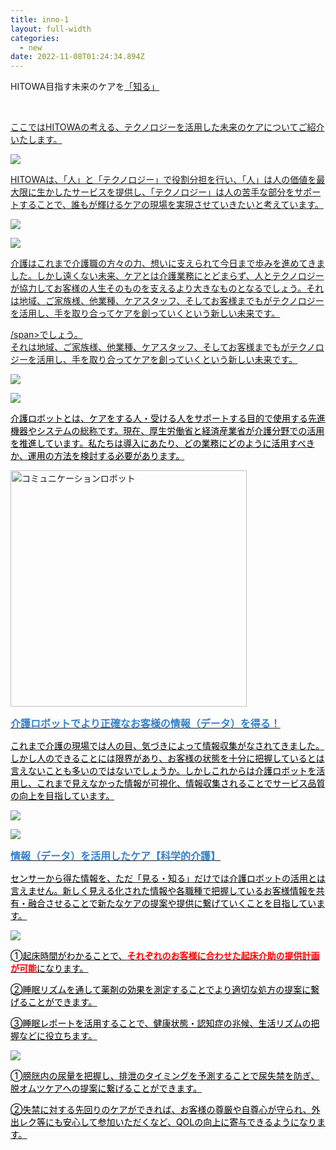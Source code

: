 ```yaml
---
title: inno-1
layout: full-width
categories:
  - new
date: 2022-11-08T01:24:34.894Z
---
```

<div class=" bg-blue-800 text-center font-bold bg-opacity-100 p-2 w-full h-full">

<span class="text-xm font-bold text-center text-white ">HITOWA目指す未来のケアを<a href="https://www.google.com"><a href="https://www.google.com"><span class="text-xs text-yellow-300 text-base font-bold">「知る」</span></div><br>

<span class="text-xm font-bold underline">ここではHITOWAの考える、</span><span class="text-blue-300 text-xm font-bold  underline">テクノロジーを活用した未来のケア</span><span class="text-xm font-bold underline">についてご紹介いたします。</span>



![](/images/1574302767.png)



<span class="text-xm">HITOWAは、「人」と「テクノロジー」で役割分担を行い、「人」は人の価値を最大限に生かしたサービスを提供し、「テクノロジー」は人の苦手な部分をサポートすることで、誰もが輝けるケアの現場を実現させていきたいと考えています。</span><br>



![](/images/image.png)

![](/images/1574302761.png)

<span class="text-xm">介護はこれまで介護職の方々の力、想いに支えられて今日まで歩みを進めてきました。しかし遠くない未来、ケアとは介護業務にとどまらず、</span><span class="text-xm text-red-600">人とテクノロジーが協力してお客様の人生そのものを支えるより大きなものとなる</span><span class="text-xm">でしょう。それは地域、ご家族様、他業種、ケアスタッフ、そしてお客様までもがテクノロジーを活用し、手を取り合ってケアを創っていくという新しい未来です。</span>







/span>でしょう。<br> それは地域、ご家族様、他業種、ケアスタッフ、そしてお客様までもがテクノロジーを活用し、手を取り合ってケアを創っていくという新しい未来です。</span></p>

![](/images/image-1-.png)

![](/images/1574302876.png)

<span style="color: #000000;" data-mce-style="color: #000000;">介護ロボットとは、ケアをする人・受ける人をサポートする目的で使用する先進機器やシステムの総称です。現在、厚生労働省と経済産業省が介護分野での活用を推進しています。私たちは導入にあたり、どの業務にどのように活用すべきか、運用の方法を検討する必要があります。</span>

<img src="https://image.jimcdn.com/app/cms/image/transf/none/path/s96da70f606bae585/image/ibd36f1bffe415f3c/version/1574303531/image.png" data-orig-width="134" data-orig-height="133" alt="コミュニケーションロボット" style="height: 378.344px;">

<div class="cc-m-text-inline-rte mce-content-body" data-name="text" id="cc-m-text-12069215860" contenteditable="true" style="position: relative;"><p style="text-align: left;" data-mce-style="text-align: left;"><span style="color: #3782c8;" data-mce-style="color: #3782c8;"><strong><span style="font-size: 16px;" data-mce-style="font-size: 16px;">介護ロボットでより正確なお客様の情報（データ）を得る！</span></strong></span></p></div>

<p style="text-align: left;" data-mce-style="text-align: left;"><span style="color: #000000; font-size: 14px;" data-mce-style="color: #000000; font-size: 14px;">これまで介護の現場では人の目、気づきによって情報収集がなされてきました。しかし人のできることには限界があり、お客様の状態を十分に把握しているとは言えないことも多いのではないでしょうか。しかしこれからは介護ロボットを活用し、これまで見えなかった情報が可視化、情報収集されることでサービス品質の向上を目指しています。</span></p>

![](/images/1574303820.png)

![](/images/1574303866.png)

<div class="cc-m-text-inline-rte mce-content-body" data-name="text" id="cc-m-text-12080470260" contenteditable="true" style="position: relative;"><p style="text-align: left;" data-mce-style="text-align: left;"><span style="color: #3782c8;" data-mce-style="color: #3782c8;"><strong><span style="font-size: 16px;" data-mce-style="font-size: 16px;">情報（データ）を活用したケア【科学的介護】</span></strong></span></p></div>

<p style="text-align: left;" data-mce-style="text-align: left;"><span style="color: #000000; font-size: 14px;" data-mce-style="color: #000000; font-size: 14px;">センサーから得た情報を、ただ「見る・知る」だけでは介護ロボットの活用とは言えません。新しく見える化された情報や各職種で把握しているお客様情報を共有・融合させることで新たなケアの提案や提供に繋げていくことを目指しています。</span></p>

![](/images/1574312367.png)

<div class="cc-m-text-inline-rte mce-content-body" data-name="text" id="cc-m-text-12069844460" contenteditable="true" style="position: relative;"><p style="text-align: left;" data-mce-style="text-align: left;"><span style="color: #000000; font-size: 14px;" data-mce-style="color: #000000; font-size: 14px;">➀起床時間がわかることで、<strong><span style="color: #ff0000;" data-mce-style="color: #ff0000;">それぞれのお客様に合わせた起床介助の提供計画が可能</span></strong>になります。</span></p><p style="text-align: left;" data-mce-style="text-align: left;"><span style="color: #000000; font-size: 14px;" data-mce-style="color: #000000; font-size: 14px;">②睡眠リズムを通して薬剤の効果を測定することでより適切な処方の提案に繋げることができます。</span></p><p style="text-align: left;" data-mce-style="text-align: left;"><span style="color: #000000; font-size: 14px;" data-mce-style="color: #000000; font-size: 14px;">③睡眠レポートを活用することで、健康状態・認知症の兆候、生活リズムの把握などに役立ちます。</span></p></div>

![](/images/1574312593.png)

<div class="cc-m-text-inline-rte mce-content-body" data-name="text" id="cc-m-text-12069849560" contenteditable="true" style="position: relative;"><p style="text-align: left;" data-mce-style="text-align: left;"><span style="color: #000000; font-size: 14px;" data-mce-style="color: #000000; font-size: 14px;">➀膀胱内の尿量を把握し、排泄のタイミングを予測することで尿失禁を防ぎ、脱オムツケアへの提案に繋げることができます。</span></p><p style="text-align: left;" data-mce-style="text-align: left;"><span style="color: #000000; font-size: 14px;" data-mce-style="color: #000000; font-size: 14px;">②失禁に対する先回りのケアができれば、お客様の尊厳や自尊心が守られ、外出レク等にも安心して参加いただくなど、QOLの向上に寄与できるようになります。</span></p></div>